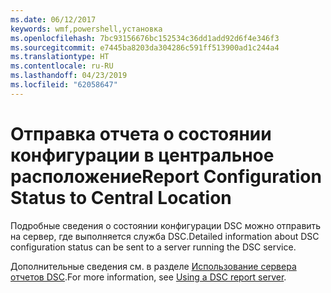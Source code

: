 ```yaml
---
ms.date: 06/12/2017
keywords: wmf,powershell,установка
ms.openlocfilehash: 7bc93156676bc152534c36dd1add92d6f4e346f3
ms.sourcegitcommit: e7445ba8203da304286c591ff513900ad1c244a4
ms.translationtype: HT
ms.contentlocale: ru-RU
ms.lasthandoff: 04/23/2019
ms.locfileid: "62058647"
---
```

# <a name="report-configuration-status-to-central-location"></a><span data-ttu-id="788b8-102">Отправка отчета о состоянии конфигурации в центральное расположение</span><span class="sxs-lookup"><span data-stu-id="788b8-102">Report Configuration Status to Central Location</span></span>

<span data-ttu-id="788b8-103">Подробные сведения о состоянии конфигурации DSC можно отправить на сервер, где выполняется служба DSC.</span><span class="sxs-lookup"><span data-stu-id="788b8-103">Detailed information about DSC configuration status can be sent to a server running the DSC service.</span></span>

<span data-ttu-id="788b8-104">Дополнительные сведения см. в разделе [Использование сервера отчетов DSC](https://msdn.microsoft.com/powershell/dsc/reportserver).</span><span class="sxs-lookup"><span data-stu-id="788b8-104">For more information, see [Using a DSC report server](https://msdn.microsoft.com/powershell/dsc/reportserver).</span></span>
